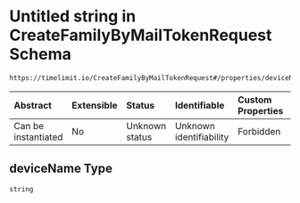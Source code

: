 # Untitled string in CreateFamilyByMailTokenRequest Schema

```txt
https://timelimit.io/CreateFamilyByMailTokenRequest#/properties/deviceName
```



| Abstract            | Extensible | Status         | Identifiable            | Custom Properties | Additional Properties | Access Restrictions | Defined In                                                                                                       |
| :------------------ | :--------- | :------------- | :---------------------- | :---------------- | :-------------------- | :------------------ | :--------------------------------------------------------------------------------------------------------------- |
| Can be instantiated | No         | Unknown status | Unknown identifiability | Forbidden         | Allowed               | none                | [CreateFamilyByMailTokenRequest.schema.json*](CreateFamilyByMailTokenRequest.schema.json "open original schema") |

## deviceName Type

`string`

